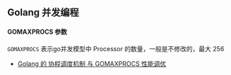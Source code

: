 
## Golang 并发编程


#### GOMAXPROCS 参数

`GOMAXPROCS` 表示go并发模型中 Processor 的数量，一般是不修改的，最大 256

- [Golang 的 协程调度机制 与 GOMAXPROCS 性能调优](https://juejin.im/post/5b7678f451882533110e8948)
